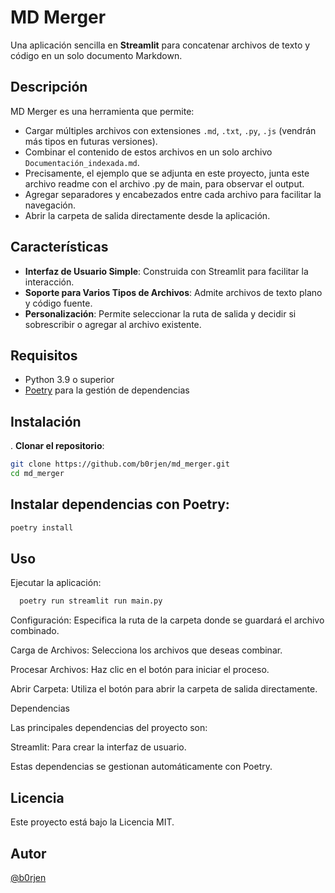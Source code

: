 # **MD Merger**

Una aplicación sencilla en **Streamlit** para concatenar archivos de texto y código en un solo documento Markdown.

## **Descripción**

MD Merger es una herramienta que permite:

- Cargar múltiples archivos con extensiones `.md`, `.txt`, `.py`, `.js` (vendrán más tipos en futuras versiones).
- Combinar el contenido de estos archivos en un solo archivo `Documentación_indexada.md`.
- Precisamente, el ejemplo que se adjunta en este proyecto, junta este archivo readme con el archivo .py de main, para observar el output.
- Agregar separadores y encabezados entre cada archivo para facilitar la navegación.
- Abrir la carpeta de salida directamente desde la aplicación.

## **Características**

- **Interfaz de Usuario Simple**: Construida con Streamlit para facilitar la interacción.
- **Soporte para Varios Tipos de Archivos**: Admite archivos de texto plano y código fuente.
- **Personalización**: Permite seleccionar la ruta de salida y decidir si sobrescribir o agregar al archivo existente.

## **Requisitos**

- Python 3.9 o superior
- [Poetry](https://python-poetry.org/) para la gestión de dependencias

## **Instalación**

. **Clonar el repositorio**:

```bash
git clone https://github.com/b0rjen/md_merger.git
cd md_merger
```

## Instalar dependencias con Poetry:

```bash
poetry install
```

## Uso

Ejecutar la aplicación:

```bash
  poetry run streamlit run main.py
```

Configuración: Especifica la ruta de la carpeta donde se guardará el archivo combinado.

Carga de Archivos: Selecciona los archivos que deseas combinar.

Procesar Archivos: Haz clic en el botón para iniciar el proceso.

Abrir Carpeta: Utiliza el botón para abrir la carpeta de salida directamente.

Dependencias

Las principales dependencias del proyecto son:

Streamlit: Para crear la interfaz de usuario.

Estas dependencias se gestionan automáticamente con Poetry.

## Licencia

Este proyecto está bajo la Licencia MIT.

## Autor

[@b0rjen](https//borjen.dev)

